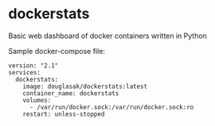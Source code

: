 # dockerstats
Basic web dashboard of docker containers written in Python

Sample docker-compose file:

```
version: "2.1"
services:
  dockerstats:
    image: douglasak/dockerstats:latest
    container_name: dockerstats
    volumes:
      - /var/run/docker.sock:/var/run/docker.sock:ro
    restart: unless-stopped
```
